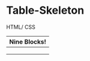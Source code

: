 Table-Skeleton
==============

HTML/ CSS

<!DOCTYPE html>
<html>
	<head>
		<link type="text/css" rel="stylesheet" href="stylesheet.css"/>
		<title></title>
	</head>
	<body>
		<table>
			<thead>
				<th colspan="3">Nine Blocks!</th>
			</thead>
			<tbody>
				<tr>
					<td></td>
					<td></td>
					<td></td>
				</tr>
				<tr>
					<td></td>
					<td></td>
					<td></td>
				</tr>
				<tr>
					<td></td>
					<td></td>
					<td></td>
				</tr>
			</tbody>
		</table>
	</body>
</html>
